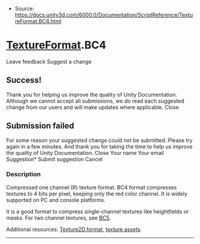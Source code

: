* Source: https://docs.unity3d.com/6000.0/Documentation/ScriptReference/TextureFormat.BC4.html

#  [TextureFormat](https://docs.unity3d.com/6000.0/Documentation/ScriptReference/TextureFormat.html).BC4
Leave feedback
Suggest a change
## Success!
Thank you for helping us improve the quality of Unity Documentation. Although we cannot accept all submissions, we do read each suggested change from our users and will make updates where applicable.
Close
## Submission failed
For some reason your suggested change could not be submitted. Please <a>try again</a> in a few minutes. And thank you for taking the time to help us improve the quality of Unity Documentation.
Close
Your name Your email Suggestion* Submit suggestion
Cancel
### Description
Compressed one channel (R) texture format.
BC4 format compresses textures to 4 bits per pixel, keeping only the red color channel. It is widely supported on PC and console platforms.  
  
It is a good format to compress single-channel textures like heightfields or masks. For two channel textures, see [BC5](https://docs.unity3d.com/6000.0/Documentation/ScriptReference/TextureFormat.BC5.html).  
  
Additional resources: [Texture2D.format](https://docs.unity3d.com/6000.0/Documentation/ScriptReference/Texture2D-format.html), [texture assets](https://docs.unity3d.com/6000.0/Documentation/Manual/Textures.html).
* * *
